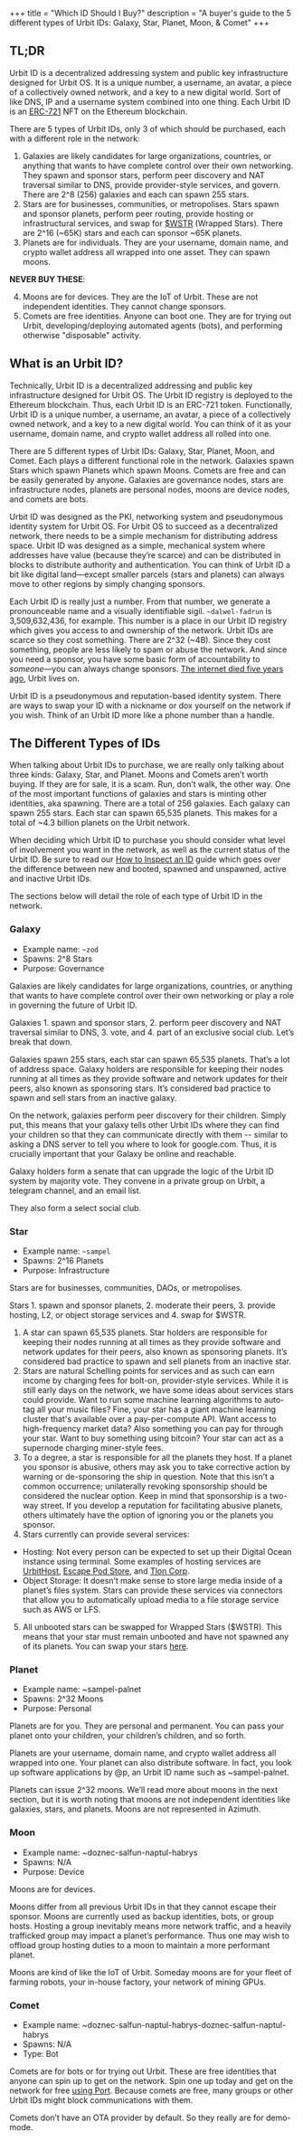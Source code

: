 +++
title = "Which ID Should I Buy?"
description = "A buyer's guide to the 5 different types of Urbit IDs: Galaxy, Star, Planet, Moon, & Comet"
+++


## TL;DR

Urbit ID is a decentralized addressing system and public key infrastructure designed for Urbit OS. It is a unique number, a username, an avatar, a piece of a collectively owned network, and a key to a new digital world. Sort of like DNS, IP and a username system combined into one thing. Each Urbit ID is an [ERC-721](https://eips.ethereum.org/EIPS/eip-721) NFT on the Ethereum blockchain.

There are 5 types of Urbit IDs, only 3 of which should be purchased, each with a different role in the network:

1. Galaxies are likely candidates for large organizations, countries, or anything that wants to have complete control over their own networking. They spawn and sponsor stars, perform peer discovery and NAT traversal similar to DNS, provide provider-style services, and govern.  There are 2^8 (256) galaxies and each can spawn 255 stars.
2. Stars are for businesses, communities, or metropolises. Stars spawn and sponsor planets, perform peer routing, provide hosting or infrastructural services, and swap for [$WSTR](https://star.market/) (Wrapped Stars). There are 2^16 (~65K) stars and each can sponsor ~65K planets.
3. Planets are for individuals. They are your username, domain name, and crypto wallet address all wrapped into one asset. They can spawn moons.

**NEVER BUY THESE**:

4. Moons are for devices. They are the IoT of Urbit. These are not independent identities. They cannot change sponsors.
5. Comets are free identities. Anyone can boot one. They are for trying out Urbit, developing/deploying automated agents (bots), and performing otherwise "disposable" activity.

## What is an Urbit ID?

Technically, Urbit ID is a decentralized addressing and public key infrastructure designed for Urbit OS. The Urbit ID registry is deployed to the Ethereum blockchain. Thus, each Urbit ID is an ERC-721 token. Functionally, Urbit ID is a unique number, a username, an avatar, a piece of a collectively owned network, and a key to a new digital world. You can think of it as your username, domain name, and crypto wallet address all rolled into one.

There are 5 different types of Urbit IDs: Galaxy, Star, Planet, Moon, and Comet. Each plays a different functional role in the network. Galaxies spawn Stars which spawn Planets which spawn Moons. Comets are free and can be easily generated by anyone. Galaxies are governance nodes, stars are infrastructure nodes, planets are personal nodes, moons are device nodes, and comets are bots.

Urbit ID was designed as the PKI, networking system and pseudonymous identity system for Urbit OS. For Urbit OS to succeed as a decentralized network, there needs to be a simple mechanism for distributing address space. Urbit ID was designed as a simple, mechanical system where addresses have value (because they’re scarce) and can be distributed in blocks to distribute authority and authentication. You can think of Urbit ID a bit like digital land—except smaller parcels (stars and planets) can always move to other regions by simply changing sponsors.

Each Urbit ID is really just a number. From that number, we generate a pronounceable name and a visually identifiable sigil. `~dalwel-fadrun` is 3,509,632,436, for example. This number is a place in our Urbit ID registry which gives you access to and ownership of the network. Urbit IDs are scarce so they cost something. There are 2^32 (~4B). Since they cost something, people are less likely to spam or abuse the network. And since you need a sponsor, you have some basic form of accountability to *someone*—you can always change sponsors. [The internet died five years ago](https://forum.agoraroad.com/index.php?threads/dead-internet-theory-most-of-the-internet-is-fake.3011/), Urbit lives on. 

Urbit ID is a pseudonymous and reputation-based identity system. There are ways to swap your ID with a nickname or dox yourself on the network if you wish. Think of an Urbit ID more like a phone number than a handle.

## The Different Types of IDs

When talking about Urbit IDs to purchase, we are really only talking about three kinds: Galaxy, Star, and Planet. Moons and Comets aren’t worth buying. If they are for sale, it is a scam. Run, don’t walk, the other way. One of the most important functions of galaxies and stars is minting other identities, aka spawning. There are a total of 256 galaxies. Each galaxy can spawn 255 stars. Each star can spawn 65,535 planets. This makes for a total of ~4.3 billion planets on the Urbit network. 

When deciding which Urbit ID to purchase you should consider what level of involvement you want in the network, as well as the current status of the Urbit ID. Be sure to read our [How to Inspect an ID](/guides/how-to-inspect-an-id) guide which goes over the difference between new and booted, spawned and unspawned, active and inactive Urbit IDs. 

The sections below will detail the role of each type of Urbit ID in the network.

### Galaxy

- Example name: `~zod`
- Spawns: 2^8 Stars
- Purpose: Governance

Galaxies are likely candidates for large organizations, countries, or anything that wants to have complete control over their own networking or play a role in governing the future of Urbit ID.  

Galaxies 1. spawn and sponsor stars, 2. perform peer discovery and NAT traversal similar to DNS, 3. vote, and 4. part of an exclusive social club. Let’s break that down. 

Galaxies spawn 255 stars, each star can spawn 65,535 planets. That’s a lot of address space. Galaxy holders are responsible for keeping their nodes running at all times as they provide software and network updates for their peers, also known as sponsoring stars. It’s considered bad practice to spawn and sell stars from an inactive galaxy. 

On the network, galaxies perform peer discovery for their children. Simply put, this means that your galaxy tells other Urbit IDs where they can find your children so that they can communicate directly with them -- similar to asking a DNS server to tell you where to look for google.com. Thus, it is crucially important that your Galaxy be online and reachable.

Galaxy holders form a senate that can upgrade the logic of the Urbit ID system by majority vote. They convene in a private group on Urbit, a telegram channel, and an email list.

They also form a select social club.

### Star

- Example name: `~sampel`
- Spawns: 2^16 Planets
- Purpose: Infrastructure

Stars are for businesses, communities, DAOs, or metropolises. 

Stars 1. spawn and sponsor planets, 2. moderate their peers, 3. provide hosting, L2, or object storage services and 4. swap for $WSTR.

1. A star can spawn 65,535 planets. Star holders are responsible for keeping their nodes running at all times as they provide software and network updates for their peers, also known as sponsoring planets. It’s considered bad practice to spawn and sell planets from an inactive star.
2. Stars are natural Schelling points for services and as such can earn income by charging fees for bolt-on, provider-style services. While it is still early days on the network, we have some ideas about services stars could provide. Want to run some machine learning algorithms to auto-tag all your music files? Fine, your star has a giant machine learning cluster that's available over a pay-per-compute API. Want access to high-frequency market data? Also something you can pay for through your star. Want to buy something using bitcoin? Your star can act as a supernode charging miner-style fees. 
3. To a degree, a star is responsible for all the planets they host. If a planet you sponsor is abusive, others may ask you to take corrective action by warning or de-sponsoring the ship in question. Note that this isn’t a common occurrence; unilaterally revoking sponsorship should be considered the nuclear option. Keep in mind that sponsorship is a two-way street. If you develop a reputation for facilitating abusive planets, others ultimately have the option of ignoring you or the planets you sponsor. 
4. Stars currently can provide several services:
  - Hosting: Not every person can be expected to set up their Digital Ocean instance using terminal. Some examples of hosting services are [UrbitHost](https://urbithost.com/), [Escape Pod Store](https://www.escapepod.store/), and [Tlon Corp](https://tlon.io/).
  - Object Storage: It doesn’t make sense to store large media inside of a planet’s files system. Stars can provide these services via connectors that allow you to automatically upload media to a file storage service such as AWS or LFS. 
5. All unbooted stars can be swapped for Wrapped Stars ($WSTR). This means that your star must remain unbooted and have not spawned any of its planets. You can swap your stars [here](http://star.market/).

### Planet

- Example name: ~sampel-palnet
- Spawns: 2^32 Moons
- Purpose: Personal

Planets are for you. They are personal and permanent. You can pass your planet onto your children, your children’s children, and so forth.

Planets are your username, domain name, and crypto wallet address all wrapped into one. Your planet can also distribute software. In fact, you look up software applications by @p, an Urbit ID name such as ~sampel-palnet. 

Planets can issue 2^32 moons. We’ll read more about moons in the next section, but it is worth noting that moons are not independent identities like galaxies, stars, and planets. Moons are not represented in Azimuth. 

### Moon

- Example name: ~doznec-salfun-naptul-habrys
- Spawns: N/A
- Purpose: Device

Moons are for devices.

Moons differ from all previous Urbit IDs in that they cannot escape their sponsor. Moons are currently used as backup identities, bots, or group hosts. Hosting a group inevitably means more network traffic, and a heavily trafficked group may impact a planet’s performance. Thus one may wish to offload group hosting duties to a moon to maintain a more performant planet.

Moons are kind of like the IoT of Urbit. Someday moons are for your fleet of farming robots, your in-house factory, your network of mining GPUs. 

### Comet

- Example name: ~doznec-salfun-naptul-habrys-doznec-salfun-naptul-habrys
- Spawns: N/A
- Type: Bot

Comets are for bots or for trying out Urbit. These are free identities that anyone can spin up to get on the network. Spin one up today and get on the network for free [using Port](https://urbit.org/getting-started). Because comets are free, many groups or other Urbit IDs might block communications with them. 

Comets don’t have an OTA provider by default. So they really are for demo-mode.